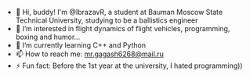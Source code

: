 - 👋 Hi, buddy! I'm @IbrazavR, a student at Bauman Moscow State Technical University, studying to be a ballistics engineer
- 👀 I’m interested in flight dynamics of flight vehicles, programming, boxing and humor...
- 🌱 I’m currently learning C++ and Python
- 📫 How to reach me: mr.gagash6268@mail.ru
- ⚡ Fun fact: Before the 1st year at the university, I hated programming))
